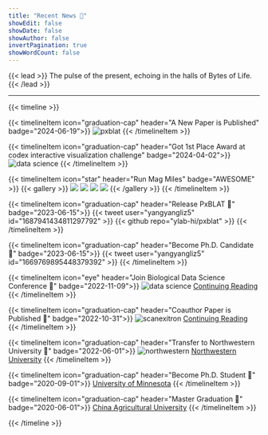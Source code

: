 ```yaml
---
title: "Recent News 🚀"
showEdit: false
showDate: false
showAuthor: false
invertPagination: true
showWordCount: false
---
```


{{< lead >}}
The pulse of the present, echoing in the halls of Bytes of Life.
{{< /lead >}}

---

<!-- prettier-ignore-start -->


<!-- timelineItem icon="graduation-cap" header="Become Ph.D. Candidate" badge="2023-06-15" subheader="subheader" -->
<!-- {{< timelineItem icon="code" header="Another Awesome Header" badge="date - present" subheader="Awesome Subheader" >}} -->

<!-- <ul> -->
<!--   <li>Coffee</li> -->
<!--   <li>Tea</li> -->
<!--   <li>Milk</li> -->
<!-- </ul> -->
<!-- {{< /timelineItem >}} -->

<!-- {{< timelineItem icon="star" header="Shortcodes" badge="AWESOME" >}} -->
<!-- With other shortcodes -->
<!-- {{< gallery >}} -->
<!-- <img src="gallery/01.jpg" class="grid-w33" /> -->
<!-- <img src="gallery/02.jpg" class="grid-w33" /> -->
<!-- <img src="gallery/03.jpg" class="grid-w33" /> -->
<!-- <img src="gallery/04.jpg" class="grid-w33" /> -->
<!-- <img src="gallery/05.jpg" class="grid-w33" /> -->
<!-- <img src="gallery/06.jpg" class="grid-w33" /> -->
<!-- <img src="gallery/07.jpg" class="grid-w33" /> -->
<!-- {{< /gallery >}} -->
<!-- {{< /timelineItem >}} -->

{{< timeline >}}

{{< timelineItem icon="graduation-cap" header="A New Paper is Published" badge="2024-06-19">}}
<img src="imgs/pxblat.png" alt="pxblat">
{{< /timelineItem >}}


{{< timelineItem icon="graduation-cap" header="Got 1st Place Award at codex interactive visualization challenge" badge="2024-04-02">}}
<img src="imgs/codex.png" alt="data science">
{{< /timelineItem >}}

{{< timelineItem icon="star" header="Run Mag Miles" badge="AWESOME" >}}
{{< gallery >}}
<img src="gallery/run_5k_0915.jpg" class="grid-w33" />
<img src="gallery/run_5k_0915_2.jpg" class="grid-w33" />
<img src="gallery/run_5k_0915_3.jpg" class="grid-w33" />
<img src="gallery/run_5k_0915_4.jpg" class="grid-w33" />
{{< /gallery >}}
{{< /timelineItem >}}

{{< timelineItem icon="graduation-cap" header="Release PxBLAT 🚀" badge="2023-06-15">}}
{{< tweet user="yangyangliz5" id="1687941434811297792" >}}
{{< github repo="ylab-hi/pxblat" >}}
{{< /timelineItem >}}

{{< timelineItem icon="graduation-cap" header="Become Ph.D. Candidate 🎉" badge="2023-06-15">}}
{{< tweet user="yangyangliz5" id="1669769895448379392" >}}
{{< /timelineItem >}}

{{< timelineItem icon="eye" header="Join Biological Data Science Conference 🛫" badge="2022-11-09">}}
<img src="imgs/bdsc.png" alt="data science">
<a href="https://meetings.cshl.edu/archivesmeetings.aspx?meet=DATA&year=22" target="_blank">Continuing Reading</a>
{{< /timelineItem >}}


{{< timelineItem icon="graduation-cap" header="Coauthor Paper is Published 🎉" badge="2022-10-31">}}
<img src="imgs/scanexitron.png" alt="scanexitron">
<a href="https://pubmed.ncbi.nlm.nih.gov/36099042" target="_blank">Continuing Reading</a>
{{< /timelineItem >}}

{{< timelineItem icon="graduation-cap" header="Transfer to Northwestern University 🎉" badge="2022-06-01">}}
<img src="imgs/nw.gif" alt="northwestern">
<a href="https://www.feinberg.northwestern.edu" target="_blank">Northwestern University</a>
{{< /timelineItem >}}

{{< timelineItem icon="graduation-cap" header="Become Ph.D. Student 🎉" badge="2020-09-01">}}
<a href="https://twin-cities.umn.edu/" target="_blank">University of Minnesota</a>
{{< /timelineItem >}}


{{< timelineItem icon="graduation-cap" header="Master Graduation 🎉" badge="2020-06-01">}}
<a href="https://en.cau.edu.cn" target="_blank">China Agricultural University</a>
{{< /timelineItem >}}


{{< /timeline >}}

<!-- prettier-ignore-end -->
